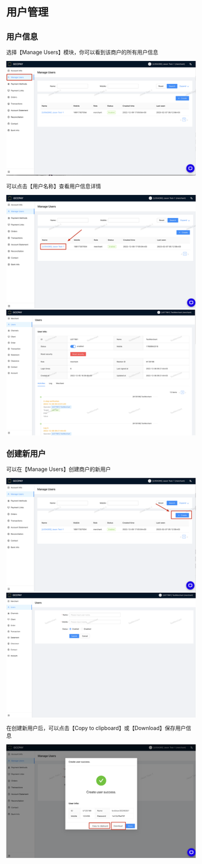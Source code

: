 # 用户管理

## 用户信息

选择【Manage Users】模块，你可以看到该商户的所有用户信息

![img](../_media/user-1.png ':size=85%')

可以点击【用户名称】查看用户信息详情


![img](../_media/user-2.png ':size=45%')
![img](../_media/user-3.png ':size=40%')

## 创建新用户

可以在【Manage Users】创建商户的新用户

![img](../_media/user-4.png ':size=45%')
![img](../_media/user-5.png ':size=40%')

在创建新用户后，可以点击【Copy to clipboard】或【Download】保存用户信息

![img](../_media/user-6.png ':size=85%')